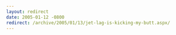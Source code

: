 ```yaml
---
layout: redirect
date: 2005-01-12 -0800
redirect: /archive/2005/01/13/jet-lag-is-kicking-my-butt.aspx/
---
```

